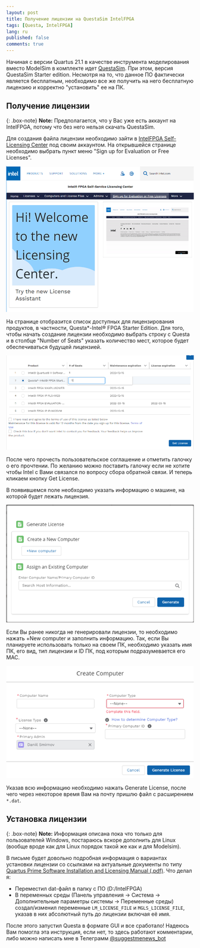 ```yaml
---
layout: post
title: Получение лицензии на QuestaSim IntelFPGA
tags: [Questa, IntelFPGA]
lang: ru
published: false
comments: true
---
```



Начиная с версии Quartus 21.1 в качестве инструмента моделирования вместо ModelSim в комплекте идет [QuestaSim](https://fpgasoftware.intel.com/21.1/?edition=standard). При этом, версия QuestaSim Starter edition. Несмотря на то, что данное ПО фактически является бесплатным, необходимо все же получить на него бесплатную лицензию и корректно "установить" ее на ПК.

## Получение лицензии

{: .box-note}
**Note:** Предполагается, что у Вас уже есть аккаунт на IntelFPGA, потому что без него нельзя скачать QuestaSim. 

Для создания файла лицензии необходимо зайти в [IntelFPGA Self-Licensing Center](https://www.intel.com/content/www/us/en/my-intel/fpga-sslc-sign-in.html) под своим аккаунтом. На открывшейся странице необходимо выбрать пункт меню "Sign up for Evaluation or Free Licenses".

![Self-Licesing website](/assets/questa-images/image1.png)

На странице отобразится список доступных для лицензирования продуктов, в частности, Questa*-Intel® FPGA Starter Edition. Для того, чтобы начать создание лицензии необходимо выбрать строку c Questa и в столбце "Number of Seats" указать количество мест, которое будет обеспечиваться будущей лицензией. 

![Self-Licesing-website](/assets/questa-images/image2.png)

После чего прочесть пользовательское соглашение и отметить галочку о его прочтении. По желанию можно поставить галочку если не хотите чтобы Intel с Вами связался по вопросу сбора обратной связи. И теперь кликаем кнопку Get License.

В появившемся поле необходимо указать информацию о машине, на которой будет лежать лицензия. 

![Generate lic](/assets/questa-images/image3.png)

Если Вы ранее никогда не генерировали лицензии, то необходимо нажать +New computer и заполнить информацию. Так, если Вы планируете использовать только на своем ПК, необходимо указать имя ПК, его вид, тип лицензии и ID ПК, под которым подразумевается его MAC.

![Create computer](/assets/questa-images/image4.png)

Указав всю информацию необходимо нажать Generate License, после чего через некоторое время Вам на почту пришлю файл с расширением ``*.dat``.

## Установка лицензии

{: .box-note}
**Note:** Информация описана пока что только для пользователей Windows, постараюсь вскоре дополнить для Linux (вообще вроде как для Linux порядок такой же как и для Modelsim). 

В письме будет довольно подробная информация о вариантах установки лицензии со ссылками на актуальные документы по типу [Quartus Prime Software Installation and Licensing Manual (.pdf)](https://www.intel.com/content/dam/www/programmable/us/en/pdfs/literature/manual/quartus_install.pdf). Что делал я:

* Переместил dat-файл в папку с ПО (D:/IntelFPGA)
* В переменных среды (Панель управления -> Система -> Дополнительные параметры системы -> Переменные среды) создал/изменил переменные ``LM_LICENSE_FILE`` и ``MGLS_LICENSE_FILE``, указав в них абсолютный путь до лицензии включая её имя.

После этого запустил Questa в формате GUI и все сработало! 
Надеюсь Вам помогла эта инструкция, если нет, то здесь работают комментарии, либо можно написать мне в Телеграмм  [@suggestmenews_bot](t.me/suggestmenews_bot)
